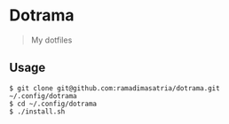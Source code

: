 # Dotrama
> My dotfiles

## Usage
```
$ git clone git@github.com:ramadimasatria/dotrama.git ~/.config/dotrama
$ cd ~/.config/dotrama
$ ./install.sh
```

